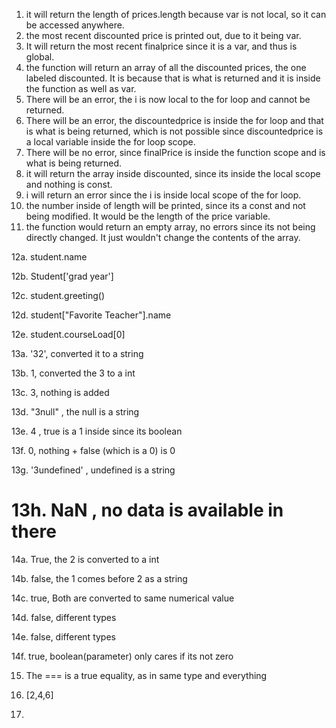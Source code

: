 1. it will return the length of prices.length because var is not local, so it can be accessed anywhere.
2. the most recent discounted price is printed out, due to it being var.
3. It will return the most recent finalprice since it is a var, and thus is global.
4. the function will return an array of all the discounted prices, the one labeled discounted. It is because that is what is returned and it is inside the function as well as var.
5. There will be an error, the i is now local to the for loop and cannot be returned.
6. There will be an error, the discountedprice is inside the for loop and that is what is being returned, which is not possible since discountedprice is a local variable inside the for loop scope.
7. There will be no error, since finalPrice is inside the function scope and is what is being returned.
8. it will return the array inside discounted, since its inside the local scope and nothing is const.
9. i will return an error since the i is inside local scope of the for loop.
10. the number inside of length will be printed, since its a const and not being modified. It would be the length of the price variable.
11. the function would return an empty array, no errors since its not being directly changed. It just wouldn't change the contents of the array.
<!-- Picture then question -->

12a. student.name

12b. Student['grad year']

12c. student.greeting()

12d. student["Favorite Teacher"].name

12e. student.courseLoad[0]

13a. '32', converted it to a string

13b. 1, converted the 3 to a int

13c. 3, nothing is added

13d. "3null" , the null is a string

13e. 4 , true is a 1 inside since its boolean

13f. 0, nothing + false (which is a 0) is 0

13g. '3undefined' , undefined is a string

13h. NaN , no data is available in there 
==========================================
14a. True, the 2 is converted to a int

14b. false, the 1 comes before 2 as a string

14c. true, Both are converted to same numerical value

14d. false, different types

14e. false, different types

14f. true, boolean(parameter) only cares if its not zero

15. The === is a true equality, as in same type and everything

17. [2,4,6]
18. 